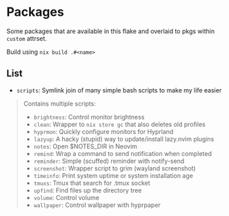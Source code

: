 # Packages

Some packages that are available in this flake and overlaid to pkgs within `custom` attrset.

Build using `nix build .#<name>`

## List

- `scripts`: Symlink join of many simple bash scripts to make my life easier

> Contains multiple scripts:
>
> - `brightness`: Control monitor brightness
> - `clean`: Wrapper to `nix store gc` that also deletes old profiles
> - `hyprmon`: Quickly configure monitors for Hyprland
> - `lazyup`: A hacky (stupid) way to update/install lazy.nvim plugins
> - `notes`: Open $NOTES_DIR in Neovim
> - `remind`: Wrap a command to send notification when completed
> - `reminder`: Simple (scuffed) reminder with notify-send
> - `screenshot`: Wrapper script to grim (wayland screenshot)
> - `timeinfo`: Print system uptime or system installation age
> - `tmuxs`: Tmux that search for .tmux socket
> - `upfind`: Find files up the directory tree
> - `volume`: Control volume
> - `wallpaper`: Control wallpaper with hyprpaper
